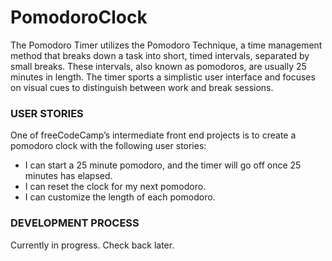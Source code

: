 # PomodoroClock
<p>The Pomodoro Timer utilizes the Pomodoro Technique, a time management method that breaks down a task into short, timed intervals, separated by small breaks. These intervals, also known as pomodoros, are usually 25 minutes in length. The timer sports a simplistic user interface and focuses on visual cues to distinguish between work and break sessions.</p>

### USER STORIES
<p>One of freeCodeCamp’s intermediate front end projects is to create a pomodoro clock with the following user stories:</p>
<ul>
  <li>I can start a 25 minute pomodoro, and the timer will go off once 25 minutes has elapsed.</li>
  <li>I can reset the clock for my next pomodoro.</li>
  <li>I can customize the length of each pomodoro.</li>
</ul>

### DEVELOPMENT PROCESS
<p>Currently in progress. Check back later.</p>

